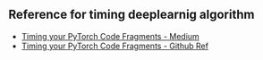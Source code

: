 ## Reference for timing deeplearnig algorithm

- [Timing your PyTorch Code Fragments - Medium](https://auro-227.medium.com/timing-your-pytorch-code-fragments-e1a556e81f2)
- [Timing your PyTorch Code Fragments - Github Ref](https://gist.github.com/aurotripathy/2ee988e9bbaecc78a509fd6a21d3076d)